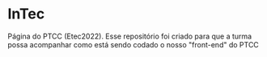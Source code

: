 # InTec
Página do PTCC (Etec2022).
Esse repositório foi criado para que a turma possa acompanhar como está sendo codado o nosso "front-end" do PTCC
